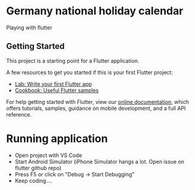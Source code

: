 # Germany national holiday calendar

Playing with flutter

## Getting Started

This project is a starting point for a Flutter application.

A few resources to get you started if this is your first Flutter project:

- [Lab: Write your first Flutter app](https://flutter.io/docs/get-started/codelab)
- [Cookbook: Useful Flutter samples](https://flutter.io/docs/cookbook)

For help getting started with Flutter, view our 
[online documentation](https://flutter.io/docs), which offers tutorials, 
samples, guidance on mobile development, and a full API reference.

# Running application

* Open project with VS Code
* Start Android Simulator (iPhone Simulator hangs a lot. Open issue on flutter github repo)
* Press F5 or click on "Debug -> Start Debugging"
* Keep coding....
